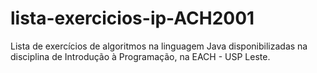 # lista-exercicios-ip-ACH2001
Lista de exercícios de algoritmos na linguagem Java disponibilizadas na disciplina de Introdução à Programação, na EACH - USP Leste.
